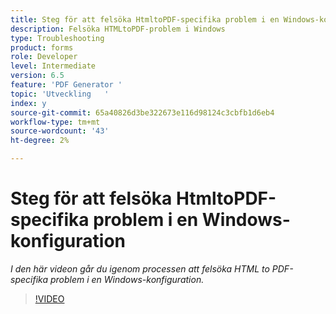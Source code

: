 ```yaml
---
title: Steg för att felsöka HtmltoPDF-specifika problem i en Windows-konfiguration
description: Felsöka HTMLtoPDF-problem i Windows
type: Troubleshooting
product: forms
role: Developer
level: Intermediate
version: 6.5
feature: 'PDF Generator '
topic: 'Utveckling   '
index: y
source-git-commit: 65a40826d3be322673e116d98124c3cbfb1d6eb4
workflow-type: tm+mt
source-wordcount: '43'
ht-degree: 2%

---
```




# Steg för att felsöka HtmltoPDF-specifika problem i en Windows-konfiguration

*I den här videon går du igenom processen att felsöka HTML to PDF-specifika problem i en Windows-konfiguration.*

>[!VIDEO](https://video.tv.adobe.com/v/335545?quality=9&learn=on)
